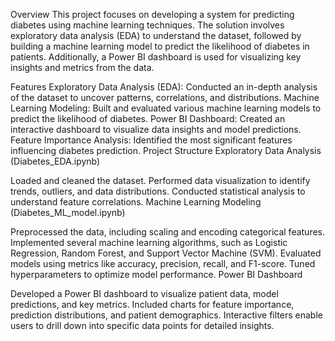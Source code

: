 Overview
This project focuses on developing a system for predicting diabetes using machine learning techniques. The solution involves exploratory data analysis (EDA) to understand the dataset, followed by building a machine learning model to predict the likelihood of diabetes in patients. Additionally, a Power BI dashboard is used for visualizing key insights and metrics from the data.

Features
Exploratory Data Analysis (EDA): Conducted an in-depth analysis of the dataset to uncover patterns, correlations, and distributions.
Machine Learning Modeling: Built and evaluated various machine learning models to predict the likelihood of diabetes.
Power BI Dashboard: Created an interactive dashboard to visualize data insights and model predictions.
Feature Importance Analysis: Identified the most significant features influencing diabetes prediction.
Project Structure
Exploratory Data Analysis (Diabetes_EDA.ipynb)

Loaded and cleaned the dataset.
Performed data visualization to identify trends, outliers, and data distributions.
Conducted statistical analysis to understand feature correlations.
Machine Learning Modeling (Diabetes_ML_model.ipynb)

Preprocessed the data, including scaling and encoding categorical features.
Implemented several machine learning algorithms, such as Logistic Regression, Random Forest, and Support Vector Machine (SVM).
Evaluated models using metrics like accuracy, precision, recall, and F1-score.
Tuned hyperparameters to optimize model performance.
Power BI Dashboard

Developed a Power BI dashboard to visualize patient data, model predictions, and key metrics.
Included charts for feature importance, prediction distributions, and patient demographics.
Interactive filters enable users to drill down into specific data points for detailed insights.

